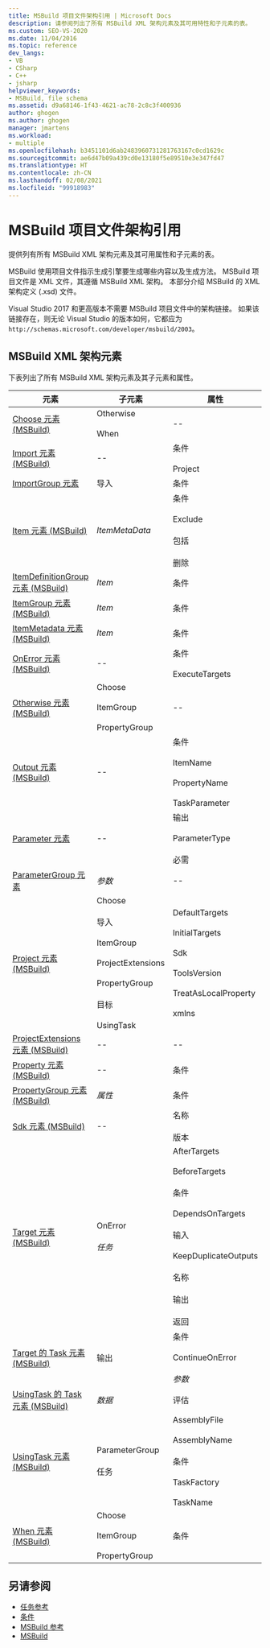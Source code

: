 ```yaml
---
title: MSBuild 项目文件架构引用 | Microsoft Docs
description: 请参阅列出了所有 MSBuild XML 架构元素及其可用特性和子元素的表。
ms.custom: SEO-VS-2020
ms.date: 11/04/2016
ms.topic: reference
dev_langs:
- VB
- CSharp
- C++
- jsharp
helpviewer_keywords:
- MSBuild, file schema
ms.assetid: d9a68146-1f43-4621-ac78-2c8c3f400936
author: ghogen
ms.author: ghogen
manager: jmartens
ms.workload:
- multiple
ms.openlocfilehash: b3451101d6ab2483960731281763167c0cd1629c
ms.sourcegitcommit: ae6d47b09a439cd0e13180f5e89510e3e347fd47
ms.translationtype: HT
ms.contentlocale: zh-CN
ms.lasthandoff: 02/08/2021
ms.locfileid: "99918983"
---
```

# <a name="msbuild-project-file-schema-reference"></a>MSBuild 项目文件架构引用

提供列有所有 MSBuild XML 架构元素及其可用属性和子元素的表。

 MSBuild 使用项目文件指示生成引擎要生成哪些内容以及生成方法。 MSBuild 项目文件是 XML 文件，其遵循 MSBuild XML 架构。 本部分介绍 MSBuild 的 XML 架构定义 (.xsd) 文件。

Visual Studio 2017 和更高版本不需要 MSBuild 项目文件中的架构链接。 如果该链接存在，则无论 Visual Studio 的版本如何，它都应为 ` http://schemas.microsoft.com/developer/msbuild/2003`。

## <a name="msbuild-xml-schema-elements"></a>MSBuild XML 架构元素

 下表列出了所有 MSBuild XML 架构元素及其子元素和属性。

|元素|子元素|属性|
|-------------|--------------------|----------------|
|[Choose 元素 (MSBuild)](../msbuild/choose-element-msbuild.md)|Otherwise<br /><br /> When|--|
|[Import 元素 (MSBuild)](../msbuild/import-element-msbuild.md)|--|条件<br /><br /> Project|
|[ImportGroup 元素](../msbuild/importgroup-element.md)|导入|条件|
|[Item 元素 (MSBuild)](../msbuild/item-element-msbuild.md)|*ItemMetaData*|条件<br /><br /> Exclude<br /><br /> 包括<br /><br /> 删除|
|[ItemDefinitionGroup 元素 (MSBuild)](../msbuild/itemdefinitiongroup-element-msbuild.md)|*Item*|条件|
|[ItemGroup 元素 (MSBuild)](../msbuild/itemgroup-element-msbuild.md)|*Item*|条件|
|[ItemMetadata 元素 (MSBuild)](../msbuild/itemmetadata-element-msbuild.md)|*Item*|条件|
|[OnError 元素 (MSBuild)](../msbuild/onerror-element-msbuild.md)|--|条件<br /><br /> ExecuteTargets|
|[Otherwise 元素 (MSBuild)](../msbuild/otherwise-element-msbuild.md)|Choose<br /><br /> ItemGroup<br /><br /> PropertyGroup|--|
|[Output 元素 (MSBuild)](../msbuild/output-element-msbuild.md)|--|条件<br /><br /> ItemName<br /><br /> PropertyName<br /><br /> TaskParameter|
|[Parameter 元素](../msbuild/parameter-element.md)|--|输出<br /><br /> ParameterType<br /><br /> 必需|
|[ParameterGroup 元素](../msbuild/parametergroup-element.md)|*参数*|--|
|[Project 元素 (MSBuild)](../msbuild/project-element-msbuild.md)|Choose<br /><br /> 导入<br /><br /> ItemGroup<br /><br /> ProjectExtensions<br /><br /> PropertyGroup<br /><br /> 目标<br /><br /> UsingTask|DefaultTargets<br /><br /> InitialTargets<br /><br /> Sdk<br /><br /> ToolsVersion<br /><br /> TreatAsLocalProperty<br /><br /> xmlns|
|[ProjectExtensions 元素 (MSBuild)](../msbuild/projectextensions-element-msbuild.md)|--|--|
|[Property 元素 (MSBuild)](../msbuild/property-element-msbuild.md)|--|条件|
|[PropertyGroup 元素 (MSBuild)](../msbuild/propertygroup-element-msbuild.md)|*属性*|条件|
|[Sdk 元素 (MSBuild)](../msbuild/sdk-element-msbuild.md)|--|名称<br /><br /> 版本|
|[Target 元素 (MSBuild)](../msbuild/target-element-msbuild.md)|OnError<br /><br /> *任务*|AfterTargets<br /><br /> BeforeTargets<br /><br /> 条件<br /><br /> DependsOnTargets<br /><br /> 输入<br /><br /> KeepDuplicateOutputs<br /><br /> 名称<br /><br /> 输出<br /><br /> 返回|
|[Target 的 Task 元素 (MSBuild)](../msbuild/task-element-msbuild.md)|输出|条件<br /><br /> ContinueOnError<br /><br /> *参数*|
|[UsingTask 的 Task 元素 (MSBuild)](../msbuild/taskbody-element-msbuild.md)|*数据*|评估|
|[UsingTask 元素 (MSBuild)](../msbuild/usingtask-element-msbuild.md)|ParameterGroup<br /><br /> 任务|AssemblyFile<br /><br /> AssemblyName<br /><br /> 条件<br /><br /> TaskFactory<br /><br /> TaskName|
|[When 元素 (MSBuild)](../msbuild/when-element-msbuild.md)|Choose<br /><br /> ItemGroup<br /><br /> PropertyGroup|条件|

## <a name="see-also"></a>另请参阅

- [任务参考](../msbuild/msbuild-task-reference.md)
- [条件](../msbuild/msbuild-conditions.md)
- [MSBuild 参考](../msbuild/msbuild-reference.md)
- [MSBuild](../msbuild/msbuild.md)
